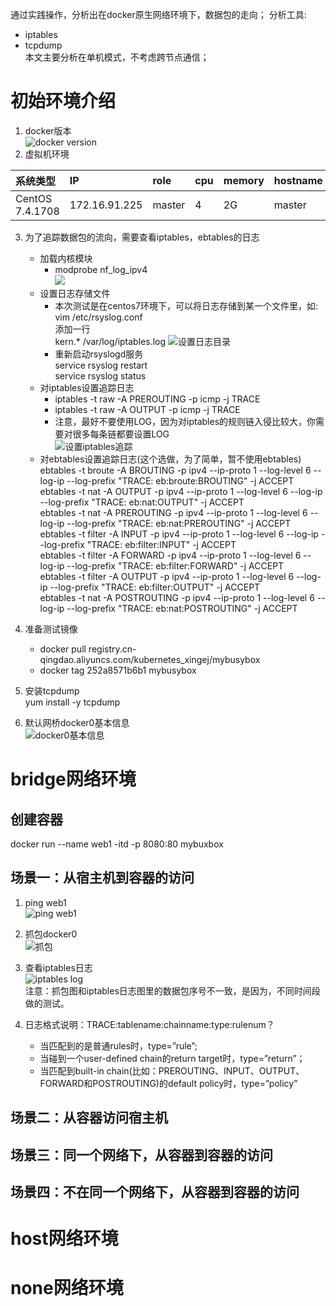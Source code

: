 通过实践操作，分析出在docker原生网络环境下，数据包的走向； 
分析工具:  
- iptables
- tcpdump   
本文主要分析在单机模式，不考虑跨节点通信；   

# 初始环境介绍   
1. docker版本  
![docker version](https://note.youdao.com/yws/public/resource/325637fdd3e566a5d270882de12217ce/xmlnote/19BEC59EEC9D46ED99219E20A0ED610B/22199)    
2. 虚拟机环境   

|**系统类型**|**IP**|**role**|**cpu**|**memory**|**hostname**|
|:---|:---|:---|:---|:---|:---|
|CentOS 7.4.1708|172.16.91.225|master|4|2G|master|
3. 为了追踪数据包的流向，需要查看iptables，ebtables的日志    
    - 加载内核模块  
        - modprobe nf_log_ipv4   
        ![](https://note.youdao.com/yws/public/resource/325637fdd3e566a5d270882de12217ce/xmlnote/99ED88727639420CB30CAE79C408A3D6/22215)  
    - 设置日志存储文件  
        - 本次测试是在centos7环境下，可以将日志存储到某一个文件里，如:
        vim /etc/rsyslog.conf  
        添加一行  
        kern.*  /var/log/iptables.log
        ![设置日志目录](https://note.youdao.com/yws/public/resource/325637fdd3e566a5d270882de12217ce/xmlnote/BD18FB406D104C2AAA6237AAE9AC5072/22204)   
        - 重新启动rsyslogd服务  
            service rsyslog restart  
            service rsyslog status
    - 对iptables设置追踪日志  
        - iptables -t raw -A PREROUTING -p icmp -j TRACE  
        - iptables -t raw -A OUTPUT -p icmp -j TRACE   
        - 注意，最好不要使用LOG，因为对iptables的规则链入侵比较大，你需要对很多每条链都要设置LOG   
        ![设置iptables追踪](https://note.youdao.com/yws/public/resource/325637fdd3e566a5d270882de12217ce/xmlnote/664F364FB61A4C7BA53F9D1873F906BD/22217)   
    - 对ebtables设置追踪日志(这个选做，为了简单，暂不使用ebtables)  
        ebtables -t broute -A BROUTING -p ipv4 --ip-proto 1 --log-level 6 --log-ip --log-prefix "TRACE: eb:broute:BROUTING" -j ACCEPT  
        ebtables -t nat -A OUTPUT -p ipv4 --ip-proto 1 --log-level 6 --log-ip --log-prefix "TRACE: eb:nat:OUTPUT"  -j ACCEPT  
        ebtables -t nat -A PREROUTING -p ipv4 --ip-proto 1 --log-level 6 --log-ip --log-prefix "TRACE: eb:nat:PREROUTING" -j ACCEPT  
        ebtables -t filter -A INPUT -p ipv4 --ip-proto 1 --log-level 6 --log-ip --log-prefix "TRACE: eb:filter:INPUT" -j ACCEPT  
        ebtables -t filter -A FORWARD -p ipv4 --ip-proto 1 --log-level 6 --log-ip --log-prefix "TRACE: eb:filter:FORWARD" -j ACCEPT    
        ebtables -t filter -A OUTPUT -p ipv4 --ip-proto 1 --log-level 6 --log-ip --log-prefix "TRACE: eb:filter:OUTPUT" -j ACCEPT  
        ebtables -t nat -A POSTROUTING -p ipv4 --ip-proto 1 --log-level 6 --log-ip --log-prefix "TRACE: eb:nat:POSTROUTING" -j ACCEPT  

4. 准备测试镜像  
    - docker pull registry.cn-qingdao.aliyuncs.com/kubernetes_xingej/mybusybox
    - docker tag 252a8571b6b1 mybusybox   
5. 安装tcpdump  
    yum install -y tcpdump  
6. 默认网桥docker0基本信息  
    ![docker0基本信息](https://note.youdao.com/yws/public/resource/325637fdd3e566a5d270882de12217ce/xmlnote/7748635C939E42D480108453ABF7F384/22211)   

# bridge网络环境   
## 创建容器  
docker run --name web1 -itd -p 8080:80 mybuxbox  

## 场景一：从宿主机到容器的访问   
1. ping web1    
![ping web1](https://note.youdao.com/yws/public/resource/325637fdd3e566a5d270882de12217ce/xmlnote/93C744435A844E9998977103AA52A669/22210)   

2. 抓包docker0  
![抓包](https://note.youdao.com/yws/public/resource/325637fdd3e566a5d270882de12217ce/xmlnote/5609DACFADBC4243A6F382654BF23519/22212)    

3. 查看iptables日志  
![iptables log](https://note.youdao.com/yws/public/resource/325637fdd3e566a5d270882de12217ce/xmlnote/D8DAF6C08CFD46E4BFDE56A802E191A0/22220)    
注意：抓包图和iptables日志图里的数据包序号不一致，是因为，不同时间段做的测试。   
4. 日志格式说明：TRACE:tablename:chainname:type:rulenum？     
    - 当匹配到的是普通rules时，type=”rule”;  
    - 当碰到一个user-defined chain的return target时，type=”return”；  
    - 当匹配到built-in chain(比如：PREROUTING、INPUT、OUTPUT、FORWARD和POSTROUTING)的default policy时，type=”policy”       


## 场景二：从容器访问宿主机   


## 场景三：同一个网络下，从容器到容器的访问   



## 场景四：不在同一个网络下，从容器到容器的访问   






# host网络环境  


# none网络环境   



